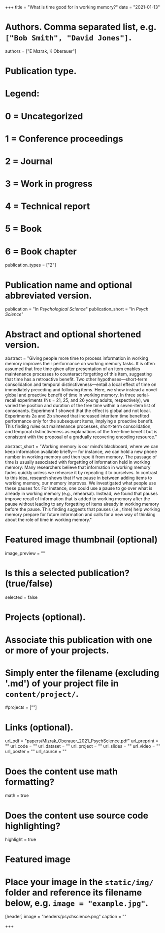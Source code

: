 +++
title = "What is time good for in working memory?"
date = "2021-01-13"

# Authors. Comma separated list, e.g. `["Bob Smith", "David Jones"]`.
authors = ["E Mızrak, K Oberauer"]

# Publication type.
# Legend:
# 0 = Uncategorized
# 1 = Conference proceedings
# 2 = Journal
# 3 = Work in progress
# 4 = Technical report
# 5 = Book
# 6 = Book chapter
publication_types = ["2"]

# Publication name and optional abbreviated version.
publication = "In *Psychological Science*"
publication_short = "In *Psych Science*"

# Abstract and optional shortened version.
abstract = "Giving people more time to process information in working memory improves their performance on working memory tasks. It is often assumed that free time given after presentation of an item enables maintenance processes to counteract forgetting of this item, suggesting that time has a retroactive benefit. Two other hypotheses—short-term consolidation and temporal distinctiveness—entail a local effect of time on immediately preceding and following items. Here, we show instead a novel global and proactive benefit of time in working memory. In three serial-recall experiments (Ns = 21, 25, and 26 young adults, respectively), we varied the position and duration of the free time within a seven-item list of consonants. Experiment 1 showed that the effect is global and not local. Experiments 2a and 2b showed that increased interitem time benefited performance only for the subsequent items, implying a proactive benefit. This finding rules out maintenance processes, short-term consolidation, and temporal distinctiveness as explanations of the free-time benefit but is consistent with the proposal of a gradually recovering encoding resource."

abstract_short = "Working memory is our mind’s blackboard, where we can keep information available briefly— for instance, we can hold a new phone number in working memory and then type it from memory. The passage of time is usually associated with forgetting of information held in working memory: Many researchers believe that information in working memory fades quickly unless we rehearse it by repeating it to ourselves. In contrast to this idea, research shows that if we pause in between adding items to working memory, our memory improves. We investigated what people use these pauses for. For instance, one could use a pause to go over what is already in working memory (e.g., rehearsal). Instead, we found that pauses improve recall of information that is added to working memory after the pause without leading to any forgetting of items already in working memory before the pause. This finding suggests that pauses (i.e., time) help working memory prepare for future information and calls for a new way of thinking about the role of time in working memory."

# Featured image thumbnail (optional)
image_preview = ""

# Is this a selected publication? (true/false)
selected = false

# Projects (optional).
#   Associate this publication with one or more of your projects.
#   Simply enter the filename (excluding '.md') of your project file in `content/project/`.
#projects = [""]

# Links (optional).
url_pdf = "papers/Mizrak_Oberauer_2021_PsychScience.pdf"
url_preprint = ""
url_code = ""
url_dataset = ""
url_project = ""
url_slides = ""
url_video = ""
url_poster = ""
url_source = ""

# Does the content use math formatting?
math = true

# Does the content use source code highlighting?
highlight = true

# Featured image
# Place your image in the `static/img/` folder and reference its filename below, e.g. `image = "example.jpg"`.
[header]
image = "headers/psychscience.png"
caption = ""

+++
